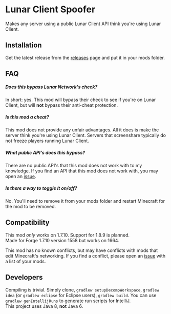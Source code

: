 # Lunar Client Spoofer
Makes any server using a public Lunar Client API think you're using Lunar Client.

## Installation 
Get the latest release from the [releases](https://github.com/LeviDevs/LunarClientSpoofer) page and put it in your mods folder.

## FAQ

##### Does this bypass Lunar Network's check?
In short: yes. This mod will bypass their check to see if you're on Lunar Client, but will **not** bypass their anti-cheat protection.

##### Is this mod a cheat?
This mod does not provide any unfair advantages. All it does is make the server think you're using Lunar Client.
Servers that screenshare typically do not freeze players running Lunar Client.

##### What public API's does this bypass?
There are no public API's that this mod does not work with to my knowledge. If you find an API that this mod does not
work with, you may open an [issue](https://github.com/LeviDevs/LunarClientSpoofer/issues).

##### Is there a way to toggle it on/off?
No. You'll need to remove it from your mods folder and restart Minecraft for the mod to be removed.

## Compatibility
This mod *only* works on 1.7.10. Support for 1.8.9 is planned.\
Made for Forge 1.7.10 version 1558 but works on 1664.

This mod has no known conflicts, but may have conflicts with mods that edit Minecraft's networking.
If you find a conflict, please open an [issue](https://github.com/LeviDevs/LunarClientSpoofer/issues) with
a list of your mods.

## Developers
Compiling is trivial. Simply clone, `gradlew setupDecompWorkspace`, `gradlew idea` (or `gradlew eclipse` for Eclipse users),
`gradlew build`. You can use `gradlew genIntellijRuns` to generate run scripts for IntelliJ.\
This project uses Java 8, **not** Java 6.